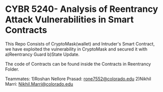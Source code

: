 

# CYBR 5240- Analysis of Reentrancy Attack Vulnerabilities in Smart Contracts
 
This Repo Consists of CryptoMask(wallet) and Intruder's Smart Contract, we have exploited the vulnerability in CryptoMask and secured it with a)Reentrancy Guard b)State Update.

The code of Contracts can be found inside the Contracts in Reentrancy Folder.

Teammates: 
1)Roshan Nellore Prasad: rone7552@colorado.edu
2)Nikhil Marri: Nikhil.Marri@colorado.edu
